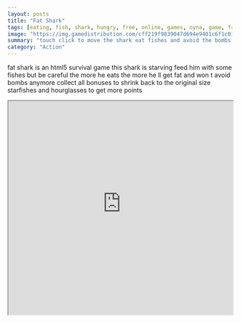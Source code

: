 ```yaml
---
layout: posts
title: "Fat Shark"
tags: [eating, fish, shark, hungry, free, online, games, oyna, game, free, games, play, play, games]
image: "https://img.gamedistribution.com/cff219f9839047d694e9401c6f1c0188.jpg"
summary: "touch click to move the shark eat fishes and avoid the bombs  free online games oyna game free games play play games"
category: "Action"
---
```


fat shark is an html5 survival game this shark is starving feed him with some fishes but be careful the more he eats the more he ll get fat and won t avoid bombs anymore collect all bonuses to shrink back to the original size starfishes and hourglasses to get more points

<iframe width="100%" height="480px;" src="https://html5.gamedistribution.com/cff219f9839047d694e9401c6f1c0188/"></iframe>